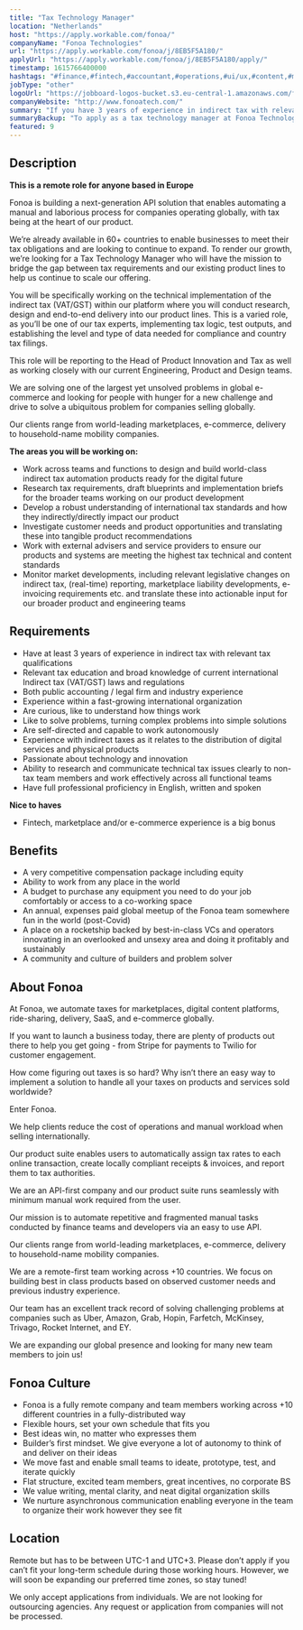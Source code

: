 ```yaml
---
title: "Tax Technology Manager"
location: "Netherlands"
host: "https://apply.workable.com/fonoa/"
companyName: "Fonoa Technologies"
url: "https://apply.workable.com/fonoa/j/8EB5F5A180/"
applyUrl: "https://apply.workable.com/fonoa/j/8EB5F5A180/apply/"
timestamp: 1615766400000
hashtags: "#finance,#fintech,#accountant,#operations,#ui/ux,#content,#management,#windows,#aws,#translation,#marketing,#office"
jobType: "other"
logoUrl: "https://jobboard-logos-bucket.s3.eu-central-1.amazonaws.com/fonoa-technologies"
companyWebsite: "http://www.fonoatech.com/"
summary: "If you have 3 years of experience in indirect tax with relevant tax qualifications, consider applying to Fonoa Technologies's job post for a new Tax Technology Manager."
summaryBackup: "To apply as a tax technology manager at Fonoa Technologies, you preferably need to have some knowledge of: #operations, #ui/ux, #content."
featured: 9
---
```


## Description

**This is a remote role for anyone based in Europe**

Fonoa is building a next-generation API solution that enables automating a manual and laborious process for companies operating globally, with tax being at the heart of our product.

We’re already available in 60+ countries to enable businesses to meet their tax obligations and are looking to continue to expand. To render our growth, we’re looking for a Tax Technology Manager who will have the mission to bridge the gap between tax requirements and our existing product lines to help us continue to scale our offering.

You will be specifically working on the technical implementation of the indirect tax (VAT/GST) within our platform where you will conduct research, design and end-to-end delivery into our product lines. This is a varied role, as you’ll be one of our tax experts, implementing tax logic, test outputs, and establishing the level and type of data needed for compliance and country tax filings.

This role will be reporting to the Head of Product Innovation and Tax as well as working closely with our current Engineering, Product and Design teams.

We are solving one of the largest yet unsolved problems in global e-commerce and looking for people with hunger for a new challenge and drive to solve a ubiquitous problem for companies selling globally.

Our clients range from world-leading marketplaces, e-commerce, delivery to household-name mobility companies.

**The areas you will be working on:**

*   Work across teams and functions to design and build world-class indirect tax automation products ready for the digital future
*   Research tax requirements, draft blueprints and implementation briefs for the broader teams working on our product development
*   Develop a robust understanding of international tax standards and how they indirectly/directly impact our product
*   Investigate customer needs and product opportunities and translating these into tangible product recommendations
*   Work with external advisers and service providers to ensure our products and systems are meeting the highest tax technical and content standards
*   Monitor market developments, including relevant legislative changes on indirect tax, (real-time) reporting, marketplace liability developments, e-invoicing requirements etc. and translate these into actionable input for our broader product and engineering teams

## Requirements

*   Have at least 3 years of experience in indirect tax with relevant tax qualifications
*   Relevant tax education and broad knowledge of current international Indirect tax (VAT/GST) laws and regulations
*   Both public accounting / legal firm and industry experience
*   Experience within a fast-growing international organization
*   Are curious, like to understand how things work
*   Like to solve problems, turning complex problems into simple solutions
*   Are self-directed and capable to work autonomously
*   Experience with indirect taxes as it relates to the distribution of digital services and physical products
*   Passionate about technology and innovation
*   Ability to research and communicate technical tax issues clearly to non-tax team members and work effectively across all functional teams
*   Have full professional proficiency in English, written and spoken

**Nice to haves**

*   Fintech, marketplace and/or e-commerce experience is a big bonus

## Benefits

*   A very competitive compensation package including equity
*   Ability to work from any place in the world
*   A budget to purchase any equipment you need to do your job comfortably or access to a co-working space
*   An annual, expenses paid global meetup of the Fonoa team somewhere fun in the world (post-Covid)
*   A place on a rocketship backed by best-in-class VCs and operators innovating in an overlooked and unsexy area and doing it profitably and sustainably
*   A community and culture of builders and problem solver

## About Fonoa

At Fonoa, we automate taxes for marketplaces, digital content platforms, ride-sharing, delivery, SaaS, and e-commerce globally.

If you want to launch a business today, there are plenty of products out there to help you get going - from Stripe for payments to Twilio for customer engagement.

How come figuring out taxes is so hard? Why isn’t there an easy way to implement a solution to handle all your taxes on products and services sold worldwide?

Enter Fonoa.

We help clients reduce the cost of operations and manual workload when selling internationally.

Our product suite enables users to automatically assign tax rates to each online transaction, create locally compliant receipts & invoices, and report them to tax authorities.

We are an API-first company and our product suite runs seamlessly with minimum manual work required from the user.

Our mission is to automate repetitive and fragmented manual tasks conducted by finance teams and developers via an easy to use API.

Our clients range from world-leading marketplaces, e-commerce, delivery to household-name mobility companies.

We are a remote-first team working across +10 countries. We focus on building best in class products based on observed customer needs and previous industry experience.

Our team has an excellent track record of solving challenging problems at companies such as Uber, Amazon, Grab, Hopin, Farfetch, McKinsey, Trivago, Rocket Internet, and EY.

We are expanding our global presence and looking for many new team members to join us!

## Fonoa Culture

*   Fonoa is a fully remote company and team members working across +10 different countries in a fully-distributed way
*   Flexible hours, set your own schedule that fits you
*   Best ideas win, no matter who expresses them
*   Builder’s first mindset. We give everyone a lot of autonomy to think of and deliver on their ideas
*   We move fast and enable small teams to ideate, prototype, test, and iterate quickly
*   Flat structure, excited team members, great incentives, no corporate BS
*   We value writing, mental clarity, and neat digital organization skills
*   We nurture asynchronous communication enabling everyone in the team to organize their work however they see fit

## Location

Remote but has to be between UTC-1 and UTC+3. Please don’t apply if you can’t fit your long-term schedule during those working hours. However, we will soon be expanding our preferred time zones, so stay tuned!

We only accept applications from individuals. We are not looking for outsourcing agencies. Any request or application from companies will not be processed.
